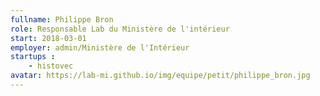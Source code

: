 ```yaml
---
fullname: Philippe Bron
role: Responsable Lab du Ministère de l'intérieur
start: 2018-03-01
employer: admin/Ministère de l'Intérieur
startups :
    - histovec
avatar: https://lab-mi.github.io/img/equipe/petit/philippe_bron.jpg
---
```


